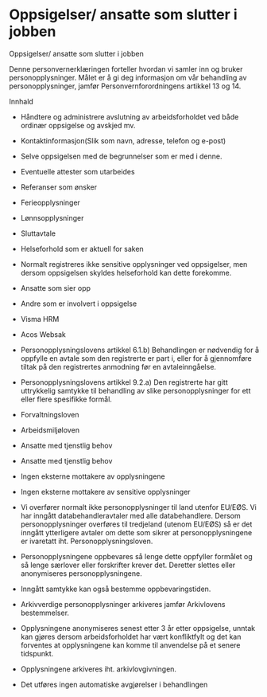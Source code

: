 # Oppsigelser/ ansatte som slutter i jobben

Oppsigelser/ ansatte som slutter i jobben

  

Denne personvernerklæringen forteller hvordan vi samler inn og bruker personopplysninger. Målet er å gi deg informasjon om vår behandling av personopplysninger, jamfør Personvernforordningens artikkel 13 og 14.

  

Innhald

*   Håndtere og administrere avslutning av arbeidsforholdet ved både ordinær oppsigelse og avskjed mv.  
    
*   Kontaktinformasjon(Slik som navn, adresse, telefon og e-post)  
    
*   Selve oppsigelsen med de begrunnelser som er med i denne.  
    
*   Eventuelle attester som utarbeides  
    
*   Referanser som ønsker  
    
*   Ferieopplysninger  
    
*   Lønnsopplysninger  
    
*   Sluttavtale  
    
*   Helseforhold som er aktuell for saken  
    
*   Normalt registreres ikke sensitive opplysninger ved oppsigelser, men dersom oppsigelsen skyldes helseforhold kan dette forekomme.  
    
*   Ansatte som sier opp  
    
*   Andre som er involvert i oppsigelse  
    
*   Visma HRM  
    
*   Acos Websak  
    
*   Personopplysningslovens artikkel 6.1.b) Behandlingen er nødvendig for å oppfylle en avtale som den registrerte er part i, eller for å gjennomføre tiltak på den registrertes anmodning før en avtaleinngåelse.  
    
*   Personopplysningslovens artikkel 9.2.a) Den registrerte har gitt uttrykkelig samtykke til behandling av slike personopplysninger for ett eller flere spesifikke formål.  
    
*   Forvaltningsloven  
    
*   Arbeidsmiljøloven  
    
*   Ansatte med tjenstlig behov  
    
*   Ansatte med tjenstlig behov  
    
*   Ingen eksterne mottakere av opplysningene  
    
*   Ingen eksterne mottakere av sensitive opplysninger  
    
*   Vi overfører normalt ikke personopplysninger til land utenfor EU/EØS. Vi har inngått databehandleravtaler med alle databehandlere. Dersom personopplysninger overføres til tredjeland (utenom EU/EØS) så er det inngått ytterligere avtaler om dette som sikrer at personopplysningene er ivaretatt iht. Personopplysningsloven.  
    
*   Personopplysningene oppbevares så lenge dette oppfyller formålet og så lenge særlover eller forskrifter krever det. Deretter slettes eller anonymiseres personopplysningene.  
    
*   Inngått samtykke kan også bestemme oppbevaringstiden.  
    
*   Arkivverdige personopplysninger arkiveres jamfør Arkivlovens bestemmelser.  
    
*   Opplysningene anonymiseres senest etter 3 år etter oppsigelse, unntak kan gjøres dersom arbeidsforholdet har vært konfliktfylt og det kan forventes at opplysningene kan komme til anvendelse på et senere tidspunkt.  
    
*   Opplysningene arkiveres iht. arkivlovgivningen.  
    
*   Det utføres ingen automatiske avgjørelser i behandlingen